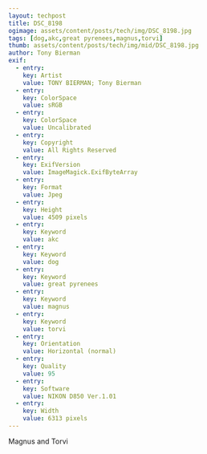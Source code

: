 ```yaml
---
layout: techpost
title: DSC_8198
ogimage: assets/content/posts/tech/img/DSC_8198.jpg
tags: [dog,akc,great pyrenees,magnus,torvi]
thumb: assets/content/posts/tech/img/mid/DSC_8198.jpg
author: Tony Bierman
exif:
  - entry:
    key: Artist
    value: TONY BIERMAN; Tony Bierman
  - entry:
    key: ColorSpace
    value: sRGB
  - entry:
    key: ColorSpace
    value: Uncalibrated
  - entry:
    key: Copyright
    value: All Rights Reserved
  - entry:
    key: ExifVersion
    value: ImageMagick.ExifByteArray
  - entry:
    key: Format
    value: Jpeg
  - entry:
    key: Height
    value: 4509 pixels
  - entry:
    key: Keyword
    value: akc
  - entry:
    key: Keyword
    value: dog
  - entry:
    key: Keyword
    value: great pyrenees
  - entry:
    key: Keyword
    value: magnus
  - entry:
    key: Keyword
    value: torvi
  - entry:
    key: Orientation
    value: Horizontal (normal)
  - entry:
    key: Quality
    value: 95
  - entry:
    key: Software
    value: NIKON D850 Ver.1.01     
  - entry:
    key: Width
    value: 6313 pixels
---
```

<p class="h4">Magnus and Torvi</p>